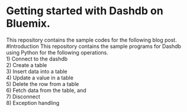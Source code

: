 # Getting started with Dashdb on Bluemix.
This repository contains the sample codes for the following blog post.
#Introduction
This repository contains the sample programs for Dashdb using Python for the following operations. 
</br>1) Connect to the dashdb </br> 
2) Create a table </br>
3) Insert data into a table </br>
4) Update a value in a table </br>
5) Delete the row from a table </br>
6) Fetch data from the table, and  </br> 
7) Disconnect </br>
8) Exception handling

